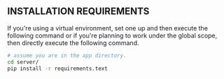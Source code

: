 ## INSTALLATION REQUIREMENTS

If you're using a virtual environment, set one up and then execute the following command or if you're planning to work under the global scope, then directly execute the following command.

```sh
# assume you are in the app directory.
cd server/
pip install -r requirements.text
```
